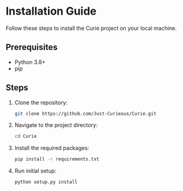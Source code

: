 # Installation Guide

Follow these steps to install the Curie project on your local machine.

## Prerequisites

- Python 3.8+
- pip

## Steps

1. Clone the repository:
   ```bash
   git clone https://github.com/Just-Curieous/Curie.git
   ```

2. Navigate to the project directory:
   ```bash
   cd Curie
   ```

3. Install the required packages:
   ```bash
   pip install -r requirements.txt
   ```

4. Run initial setup:
   ```bash
   python setup.py install
   ```